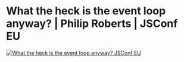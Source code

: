# What the heck is the event loop anyway? | Philip Roberts | JSConf EU

[![What the heck is the event loop anyway? JSConf EU](http://img.youtube.com/vi/8aGhZQkoFbQ/0.jpg)](http://www.youtube.com/watch?v=8aGhZQkoFbQ "What the heck is the event loop anyway")
